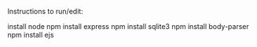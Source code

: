 Instructions to run/edit:

install node
npm install express
npm install sqlite3
npm install body-parser
npm install ejs
